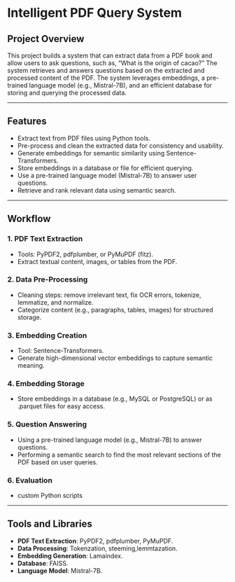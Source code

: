 # Intelligent PDF Query System

## Project Overview
This project builds a system that can extract data from a PDF book and allow users to ask questions, such as, “What is the origin of cacao?” The system retrieves and answers questions based on the extracted and processed content of the PDF. The system leverages embeddings, a pre-trained language model (e.g., Mistral-7B), and an efficient database for storing and querying the processed data.

---

## Features
- Extract text from PDF files using Python tools.
- Pre-process and clean the extracted data for consistency and usability.
- Generate embeddings for semantic similarity using Sentence-Transformers.
- Store embeddings in a database or file for efficient querying.
- Use a pre-trained language model (Mistral-7B) to answer user questions.
- Retrieve and rank relevant data using semantic search.

---

## Workflow
### 1. **PDF Text Extraction**
   - Tools: PyPDF2, pdfplumber, or PyMuPDF (fitz).
   - Extract textual content, images, or tables from the PDF.

### 2. **Data Pre-Processing**
   - Cleaning steps: remove irrelevant text, fix OCR errors, tokenize, lemmatize, and normalize.
   - Categorize content (e.g., paragraphs, tables, images) for structured storage.

### 3. **Embedding Creation**
   - Tool: Sentence-Transformers.
   - Generate high-dimensional vector embeddings to capture semantic meaning.

### 4. **Embedding Storage**
   - Store embeddings in a database (e.g., MySQL or PostgreSQL) or as .parquet files for easy access.

### 5. **Question Answering**
   - Using a pre-trained language model (e.g., Mistral-7B) to answer questions.
   - Performing a semantic search to find the most relevant sections of the PDF based on user queries.

### 6. **Evaluation**
   -  custom Python scripts

---

## Tools and Libraries
- **PDF Text Extraction**: PyPDF2, pdfplumber, PyMuPDF.
- **Data Processing**: Tokenzation, steeming,lemmtazation.
- **Embedding Generation**: Lamaindex.
- **Database**: FAISS.
- **Language Model**: Mistral-7B. 


